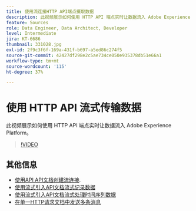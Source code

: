 ```yaml
---
title: 使用流连接HTTP API端点摄取数据
description: 此视频展示如何使用 HTTP API 端点实时让数据流入 Adobe Experience Platform。
feature: Sources
role: Data Engineer, Data Architect, Developer
level: Intermediate
jira: KT-6686
thumbnail: 331028.jpg
exl-id: 2f9c3f6f-169a-431f-b697-a5ed86c274f5
source-git-commit: 42427df298e2c5ae734ce050e935378db51e66a1
workflow-type: tm+mt
source-wordcount: '115'
ht-degree: 37%

---
```


# 使用 HTTP API 流式传输数据

此视频展示如何使用 HTTP API 端点实时让数据流入 Adobe Experience Platform。

>[!VIDEO](https://video.tv.adobe.com/v/331028?quality=12&learn=on)

## 其他信息

* [使用API API文档创建流连接](https://experienceleague.adobe.com/docs/experience-platform/sources/api-tutorials/create/streaming/http.html).
* [使用流式引入API文档流式记录数据](https://experienceleague.adobe.com/docs/experience-platform/ingestion/tutorials/streaming-record-data.html)
* [使用流式引入API文档流式处理时间序列数据](https://experienceleague.adobe.com/docs/experience-platform/ingestion/tutorials/streaming-time-series-data.html)
* [在单一HTTP请求文档中发送多条消息](https://experienceleague.adobe.com/docs/experience-platform/ingestion/tutorials/streaming-multiple-messages.html)